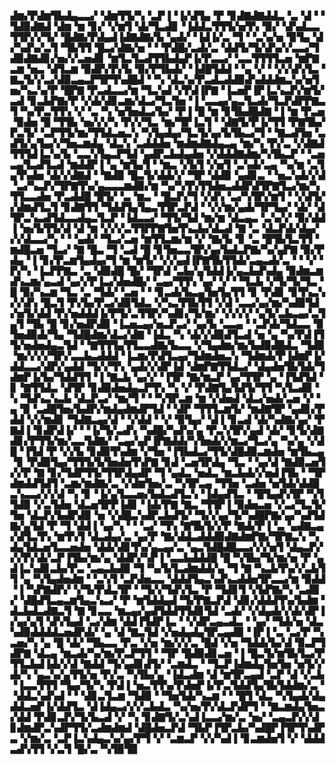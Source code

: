 ▟▆▞▛▟▆▜▙▟▄▃▃▞▝▟▆▜▜▞▚▝▃▛▐▝▐▞▟▜▄▝▛▝▊▟▇▟▇▟▟▃▝▃▝▟▝▝▜▟▉▟▇▟▝▟▆▝▆▝▊▞▝▞▆▜▝▟▞▜▃▟▊▝▐▟▟▃▜▜▜▞▅▜▚▝▉▞▝▟▚▟▃▃▜▜▛▞▞▜▞▝█▟▇▞▛▟▄▟▐▟▇▟▇▞▙▝▄▟▞▝▐▟▐▞▃▝▜▝▝▃▚▞▅▝▉▜▄▝▟▞▚▟▚▞▃▜▝▜▙▜▜▝█▃▞▟▇▞▅▝▝▝▛▟█▞▃▟▞▃▝▟▟▜▞▜▞▟▚▞▞▃▃▞▜▟▉▟▇▟▊▞▅▞▞▃▅▟▊▝▆▜▃▜▃▟▜▜▙▟▄▛▐▞▛▃▃▞▝▃▃▜▜▜▜▃▅▝▆▛▇▃▆▝▅▃▝▟▜▃▆▝▉▟▛▞▛▞▙▝▉▞▛▜▙▟▞▝▐▟█▜▟▟▝▝▄▝▞▝▝▞▞▟▚▜▃▝▇▃▜▞▞▃▞▟▉▃▄▃▛▜▛▜▚▟█▟▝▝▚▝▟▃▚▞▛▃▟▃▟▟▉▟▚▟▟▟▆▃▚▞▅▜▅▞▚▃▚▞▛▝█▛▇▝▛▃▟▃▃▞▆▝▜▃▚▟▝▞▛▟▐▛▇▝▐▃▅▛▐▛▐▃▚▃▛▞▆▜▞▃▟▝▊▃▙▛▇▞▛▝▞▟▞▟▊▃▆▞▟▃▞▜▃▜▅▝▐▝▃▃▄▞▄▃▜▃▟▞▜▃▛▟▛▛▇▃▜▝▚▞▛▃▜▜▚▝▞▝▃▝▚▝▅▜▅▟▃▞▙▞▝▛▐▝█▝▆▝▊▜▙▟█▟▇▝▐▝▆▝▛▃▅▝▉▟▅▝█▝▜▜▙▝▅▞▞▞▚▝▛▞▞▜▃▝▆▞▜▛▐▃▜▝▝▟▇▜▞▛▐▞▜▜▝▛▇▜▙▞▛▃▜▞▝▃▛▜▜▞▆▞▜▜▟▃▅▃▚▝▚▜▄▟▄▞▜▃▜▞▄▞▙▜▙▃▞▜▝▝▇▃▟▜▅▝▃▟▜▞▄▜▄▞▞▜▅▃▆▟▄▝▟▃▚▝▃▟▟▟▅▝▆▟▆▟▇▟▄▃▄▝▆▞▚▝▛▞▃▝▞▟▇▟▜▜▜▟▐▃▚▞▙▝▃▃▚▜▄▃▛▜▟▝▄▟▛▃▙▟▄▟▅▝▞▟▟▟▇▟▆▞▚▜▙▃▛▝▝▃▅▃▄▜▃▟▜▃▟▝▆▟▟▛▐▝▄▝▆▜▄▜▝▝▆▃▝▞▙▜▝▞▅▜▝▃▚▟▞▃▄▝▚▞▆▝▃▜▄▜▚▟▅▝▟▞▞▟▇▟▝▝▇▟▉▝█▃▜▞▟▟▞▞▝▜▛▝▟▟▉▝▄▟▊▃▝▝▅▃▚▟▞▞▟▝▃▞▚▃▛▞▜▛▇▜▚▞▄▃▃▃▆▟▉▞▆▝▚▞▚▜▚▜▜▟▅▃▟▟▛▟▜▛▇▜▃▞▆▞▚▜▜▃▃▟▅▝▛▃▟▟█▝█▜▞▝▃▝▆▃▝▝█▃▛▞▜▝▞▟▚▝▃▞▚▜▛▞▆▜▝▝▞▟▜▞▞▟▆▟▜▃▜▝▊▟▇▜▜▝▜▟▟▜▄▜▄▃▜▜▛▃▛▟▝▝▞▞▆▞▄▟▞▜▛▜▄▞▝▟▞▝▟▜▛▃▚▃▟▜▟▃▃▟▄▃▜▃▛▝▐▟▃▃▞▝▜▜▞▜▟▝▆▞▆▝▟▃▄▃▝▃▚▞▞▝▉▞▟▟▐▝▅▞▙▜▜▞▟▝▟▝▆▝▞▞▞▃▜▜▛▛▇▜▅▜▚▃▙▞▟▃▟▝▇▝▃▝▟▃▛▟▞▟▄▞▞▞▟▃▃▞▚▝▝▝▄▟▞▝▜▃▞▃▅▝▆▜▜▃▆▞▆▝▞▝▇▞▙▝▊▝▃▝█▜▙▜▃▜▜▝▆▟█▃▅▝▜▃▞▝▇▝█▃▝▜▝▃▟▝█▝▊▜▅▃▃▜▛▞▄▞▙▟▃▛▇▞▚▞▄▛▇▝▉▞▛▟▄▝▐▝▊▞▛▃▆▜▄▟▄▞▜▝▆▝▆▜▞▝▞▞▄▟▐▛▇▜▙▜▜▟▞▃▄▃▟▞▃▝▝▝▞▝▛▞▚▝▐▃▛▛▇▃▝▃▝▟▉▟█▝█▞▝▜▛▟▝▃▙▞▄▜▟▟▐▞▄▃▙▟▚▟▄▝▉▟▆▃▆▟▚▃▆▞▄▃▟▝▄▞▞▛▐▃▞▟▅▟█▞▝▃▄▞▜▜▚▝▄▞▝▞▝▝▜▃▙▝▞▜▞▜▞▜▃▝█▝▉▞▚▃▆▝▜▃▝▃▝▜▟▞▝▃▅▝▝▝▊▃▟▞▙▃▄▜▅▜▄▜▜▝▊▝▛▟▊▝▊▜▚▃▚▞▞▟▚▝█▃▜▝▛▞▙▞▛▃▞▟▉▜▟▃▝▞▚▃▜▜▙▜▜▝▞▟▝▃▃▞▄▞▆▞▚▟▉▜▟▞▅▜▞▟▟▝▛▞▅▟▟▟▐▞▛▜▞▃▜▜▛▞▚▟▊▞▜▞▆▞▝▞▞▞▞▝▄▜▞▃▙▃▄▞▃▜▄▜▝▜▙▝█▝▊▞▅▟▛▟▉▝▐▃▅▃▄▞▅▃▛▃▞▝▄▞▙▝▃▃▄▝▝▃▛▟▞▜▟▃▃▝▉▜▅▟▉▟▞▜▄▝▜▟█▟▆▞▟▃▞▟▇▝▐▟▃▝▚▝▟▞▞▟▉▟▜▃▟▝▅▝▄▝▚▞▛▟▐▜▜▞▅▟▅▟▄▃▜▟▝▝▇▜▜▜▄▜▜▃▃▟▇▞▙▃▃▝▞▜▄▟▆▞▆▞▙▟▉▟█▟▃▝▜▟▉▝▆▞▞▞▞▜▛▞▃▃▙▃▟▟▟▝▐▃▆▞▛▟▜▃▄▞▜▟▆▟▅▃▚▝▜▟▆▟▞▛▐▟▆▛▐▞▟▟▃▃▞▟▛▞▄▟▟▝▜▞▞▜▚▝▄▟▞▞▟▛▐▟▝▟▆▛▇▜▜▟▃▞▝▟▄▟▅▜▙▜▟▞▜▟▆▛▐▞▙▞▜▟▟▜▜▝▐▝▇▃▙▝▄▞▞▝▐▜▛▝▇▞▆▃▛▝▄▞▜▜▛▝▄▝▐▜▟▜▟▝▊▝▇▜▜▟▃▝▟▜▛▝▊▟▉▟▅▟▄▃▛▜▚▝▚▝▞▝▛▟▇▜▄▜▟▜▞▜▜▝▚▜▃▟▉▝▚▝▜▟▚▃▚▃▙▝▟▃▛▃▞▝▆▞▜▝▝▝▚▜▛▃▆▝▆▝▞▟▅▟▝▟▃▞▅▟▞▃▅▝▞▝▄▝▉▝▃▟█▜▅▞▙▟▛▞▆▟▄▟▆▟▛▜▟▝▝▟▛▝▜▜▜▃▆▜▞▝▆▟▇▜▛▝▄▟▊▞▛▟▟▝▞▞▆▟▊▝▜▟▇▃▄▞▟▝▝▞▟▟▝▝▞▝▉▜▄▞▝▟▐▝▊▃▟▝▟▞▚▟▇▞▄▞▝▛▇▟▐▝▊▟▛▟▐▞▝▝▐▞▜▞▃▟▚▝▚▟█▞▚▟▚▞▄▝▛▃▚▜▛▞▄▟▝▟▞▝▊▜▞▟▇▟▊▞▛▜▜▞▆▞▃▃▜▟▇▞▝▃▄▞▄▛▐▛▇▟▟▞▚▜▅▟▞▞▆▃▞▜▃▞▄▝▚▞▄▝▞▟█▝▐▜▟▝▛▝▞▞▙▝▊▟▉▜▚▟▆▝▞▜▅▝▐▜▙▟▃▞▜▜▞▟█▟▉▃▆▟▅▝▆▜▙▃▄▝▊▝▛▟▉▜▄▞▜▜▜▞▙▜▅▟▅▜▚▛▇▝▊▟▝▃▅▜▛▟▄▝▜▃▝▝▄▞▟▝▇▟▉▃▅▜▞▞▛▝▇▝▊▞▜▟▛▜▜▞▜▜▛▟▄▟▛▝▜▝▄▟▃▝▅▟▃▝▆▃▙▟▞▞▅▟▐▜▙▝▝▜▛▟▆▟▟▜▟▜▝▃▆▞▆▟▇▞▃▝▞▟▆▜▅▞▃▝▚▜▛▃▄▝▜▜▅▝▃▟▅▝▅▜▟▞▟▟█▃▚▃▃▞▞▞▟▝▚▝▊▝▐▞▄▜▃▃▅▞▙▟▃▟▜▃▚▝▐▟▄▟▜▃▝▝█▜▄▟▚▜▛▝▚▜▜▟▉▝▞▃▜▟▅▝▟▃▅▜▛▛▐▟▊▝▐▟▞▛▇▝▇▃▝▜▜▛▐▝▉▟▅▃▅▝▞▃▞▜▃▜▞▜▅▝▟▃▛▞▙▟▛▟▉▝▅▝▞▟█▃▚▟▛▃▙▟▜▞▝▜▞▞▄▞▜▞▚▟█▛▇▞▄▞▚▟▜▟▇▞▄▜▟▝▛▝▜▝▟▟▐▝▄▞▚▝▝▝▃▞▝▜▚▝▇▜▙▜▞▞▛▝▇▟▞▛▐▝▃▝▄▟▇▃▄▞▟▜▃▜▚▝▆▜▚▜▝▟▃▟▄▞▃▝▄▞▛▝▇▞▟▟▃▟▟▟▉▟▇▟▆▛▇▞▜▛▇▃▚▝▚▟▄▜▟▃▅▜▃▃▅▟▅▝▟▟▞▟▊▜▚▞▄▃▄▞▃▝▄▃▜▟█▟█▃▃▞▞▞▅▜▝▟▄▃▛▞▞▞▛▞▟▞▃▛▐▜▙▞▆▞▄▝▟▟▛▞▚▛▐▝▃▃▙▟▟▟█▝█▝▚▜▙▞▜▞▆▞▅▝▛▝▄▟▐▃▚▟▊▃▙▞▛▃▝▃▄▃▙▟▉▝▜▝▚▞▙▜▃▟▆▟▟▞▄▝▜▝▇▝▚▃▙▜▚▞▞▃▙▜▜▝▄▝▚▜▄▟▅▟▆▝▝▃▚▜▝▃▛▟▅▃▃▝▟▟▟▜▄▃▚▟▚▃▟▟▅▜▛▃▃▞▆▝▉▟▟▝▐▝▚▛▇▟▛▞▝▞▜▞▛▟▃▜▛▝▝▜▞▞▜▟▚▜▃▝▛▝▜▟▊▜▝▞▙▛▇▞▚▝▃▟▉▞▝▟█▟▜▃▄▃▆▜▄▃▚▃▞▝▛▝▆▜▟▟▄▟▝▜▞▛▇▃▛▟▝▟▊▞▟▟▟▜▚▞▙▟▆▝▟▃▙▟▃▟▇▃▜▝▇▝▊▃▃▝▆▃▄▞▄▟▜▟▟▜▜▟▊▜▟▝▃▟▞▝▞▟▄▟▞▞▟▞▟▛▐▞▄▞▄▜▝▟▚▜▄▟▝▃▞▟▆▝▟▟▐▜▟▛▐▃▝▝▞▟▛▃▄▃▟▃▝▝▄▞▝▜▟▞▅▝▟▃▚▟▉▟▟▟▟▃▅▟▛▟▞▝▄▝▟▝▇▃▜▟▝▞▅▟▄▟▄▜▛▃▄▟▉▝▐▛▐▝▃▝▃▞▛▝▚▃▅▞▚▝▄▝█▝▟▞▝▜▙▃▃▝▛▃▝▞▅▝▆▞▞▞▃▝█▟▝▞▅▝▜▟▟▞▙▞▟▝▉▃▛▜▟▛▇▝▟▃▄▝▆▃▟▞▚▞▆▞▛▃▛▜▜▝▝▜▛▝█▟▉▟▊▃▅▝▐▝█▃▜▞▆▜▙▜▃▞▛▜▜▃▙▟▐▟▞▞▟▝▇▟▟▝▜▞▄▟▊▟▜▞▝▃▆▟▃▝▝▜▃▛▐▟▆▟▄▜▅▜▅▝▅▜▞▞▟▞▚▝▄▃▚▞▄▜▜▞▅▝▛▞▃▝▚▜▙▞▄▝▐▟▃▟▆▝▟▝▆▜▛▃▄▟▝▃▛▝▟▝▞▃▙▝▐▃▃▜▜▜▝▜▄▞▜▞▚▝▛▟▐▝▅▃▜▜▚▞▛▟▅▛▐▞▛▃▜▟▟▜▄▜▙▜▟▟▆▞▃▝▝▟▟▃▚▟▚▟▝▝▝▟▊▃▜▃▆▝▜▟▉▝▝▜▅▜▟▞▚▃▆▝▝▝█▜▝▟▃▝▚▜▄▟▞▟▄▟▟▃▅▛▐▞▟▟▜▃▝▟▐▟▄▃▞▞▞▃▙▟▃▝▚▞▅▞▛▞▟▃▛▟▛▜▝▝▇▃▆▟▄▜▅▃▞▟▟▝▛▟▊▃▛▞▜▞▙▃▟▝▞▝▚▝▊▟▇▜▞▃▚▟▐▃▃▞▆▞▃▝▅▞▝▃▄▃▛▞▞▟▊▟▆▟▛▃▚▟▛▜▜▞▃▟▆▟▆▟▝▟█▟▅▃▛▟▝▜▙▛▐▜▛▃▙▞▚▟█▛▐▜▛▜▚▟▛▃▝▞▆▞▃▝▃▛▐▃▚▟▄▃▚▞▄▞▛▜▝▞▝▃▆▃▛▝▞▞▚▟▐▝▊▃▆▟▅▜▝▞▝▟▟▟▃▟▚▜▜▝▞▃▜▝█▞▃▝▚▜▉▜▉
